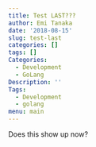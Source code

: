 ```yaml
---
title: Test LAST???
author: Emi Tanaka
date: '2018-08-15'
slug: test-last
categories: []
tags: []
Categories:
  - Development
  - GoLang
Description: ''
Tags:
  - Development
  - golang
menu: main
---
```


Does this show up now?
